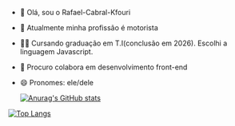 - 👋 Olá, sou o Rafael-Cabral-Kfouri
- 👀 Atualmente minha profissão é motorista
- 👨‍💻 Cursando graduação em T.I(conclusão em 2026). Escolhi a linguagem Javascript.
- 🎯 Procuro colabora em desenvolvimento front-end
- 😄 Pronomes: ele/dele
  
  [![Anurag's GitHub stats](https://github-readme-stats.vercel.app/api?username=Rafael-Cabral-Kfouri&theme=great-gatsby&show_icons=true)](https://github.com/anuraghazra/github-readme-stats)

[![Top Langs](https://github-readme-stats.vercel.app/api/top-langs/?username=Rafael-Cabral-Kfouri&theme=great-gatsby&show_icons=true)](https://github.com/anuraghazra/github-readme-stats)
